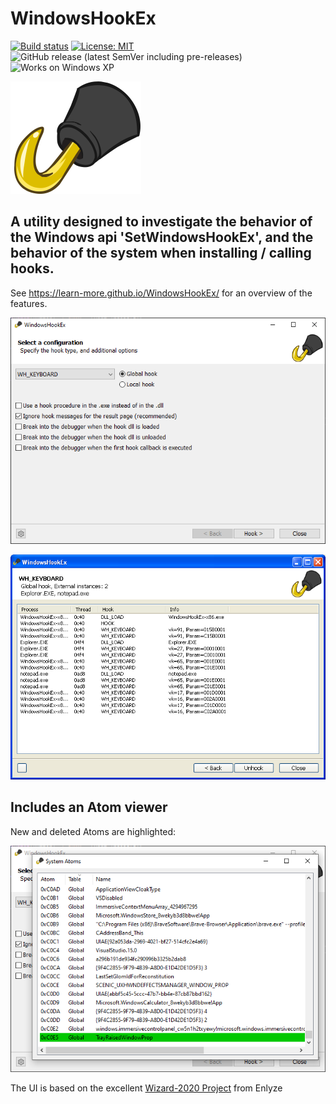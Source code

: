 # WindowsHookEx

[![Build status](https://ci.appveyor.com/api/projects/status/1v33foo1rc43xc10/branch/master?svg=true)](https://ci.appveyor.com/project/learn-more/windowshookex/branch/master)
[![License: MIT](https://img.shields.io/badge/License-MIT-yellow.svg)](https://spdx.org/licenses/MIT)
![GitHub release (latest SemVer including pre-releases)](https://img.shields.io/github/v/release/learn-more/WindowsHookEx?include_prereleases&sort=semver)
![Works on Windows XP](https://img.shields.io/badge/Works%20on-Windows%20XP-blue)

![Logo](src/res/logo.png)


## A utility designed to investigate the behavior of the Windows api 'SetWindowsHookEx', and the behavior of the system when installing / calling hooks.

See https://learn-more.github.io/WindowsHookEx/ for an overview of the features.

![Options](docs/WindowsHookEx-Options.png)

![Hooks in action](docs/WindowsHookEx-Hooks.png)


## Includes an Atom viewer

New and deleted Atoms are highlighted:

![Atom viewer](docs/WindowsHookEx-Atoms.png)


The UI is based on the excellent [Wizard-2020 Project](https://github.com/enlyze/Wizard-2020/) from Enlyze

